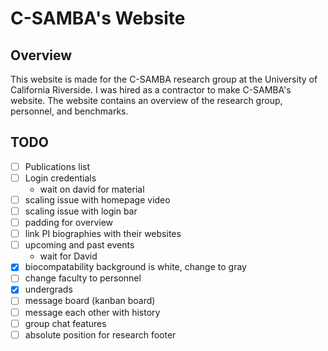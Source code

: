 # C-SAMBA's Website

## Overview
This website is made for the C-SAMBA research group at the University of California Riverside. I was hired as a contractor to make C-SAMBA's website. The website contains an overview of the research group, personnel, and benchmarks.

## TODO
- [ ] Publications list
- [ ] Login credentials
  - wait on david for material
- [ ] scaling issue with homepage video
- [ ] scaling issue with login bar
- [ ] padding for overview
- [ ] link PI biographies with their websites
- [ ] upcoming and past events
  - wait for David
- [x] biocompatability background is white, change to gray
- [ ] change faculty to personnel
- [x] undergrads
- [ ] message board (kanban board)
- [ ] message each other with history
- [ ] group chat features
- [ ] absolute position for research footer
